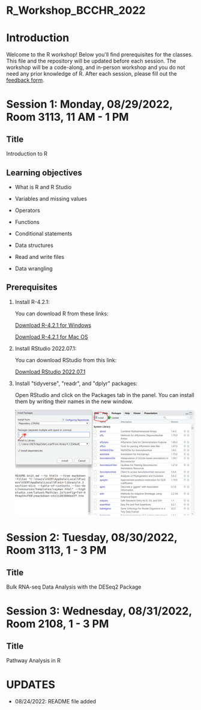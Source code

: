 # R_Workshop_BCCHR_2022

# Introduction

Welcome to the R workshop! Below you'll find prerequisites for the classes. This file and the repository will be updated before each session. The workshop will be a code-along, and in-person workshop and you do not need any prior knowledge of R. After each session, please fill out the [feedback form](https://forms.gle/yFGRZDyr3yxQQkgJ6).

# Session 1: Monday, 08/29/2022, Room 3113, 11 AM - 1 PM

## Title

Introduction to R

## Learning objectives

-   What is R and R Studio

-   Variables and missing values

-   Operators

-   Functions

-   Conditional statements

-   Data structures

-   Read and write files

-   Data wrangling

## Prerequisites

1.  Install R-4.2.1:

    You can download R from these links:

    [Download R-4.2.1 for Windows](https://cran.r-project.org/bin/windows/base/)

    [Download R-4.2.1 for Mac OS](https://cran.r-project.org/bin/macosx/)

2.  Install RStudio 2022.07.1:

    You can download RStudio from this link:

    [Download RStudio 2022.07.1](https://www.rstudio.com/products/rstudio/download/#download)

3.  Install "tidyverse", "readr", and "dplyr" packages:

    Open RStudio and click on the Packages tab in the panel. You can install them by writing their names in the new window.

    ![](images/paste-8AC2648E.png)

# Session 2: Tuesday, 08/30/2022, Room 3113, 1 - 3 PM

## Title

Bulk RNA-seq Data Analysis with the DESeq2 Package

# Session 3: Wednesday, 08/31/2022, Room 2108, 1 - 3 PM

## Title

Pathway Analysis in R

# UPDATES

-   08/24/2022: README file added
